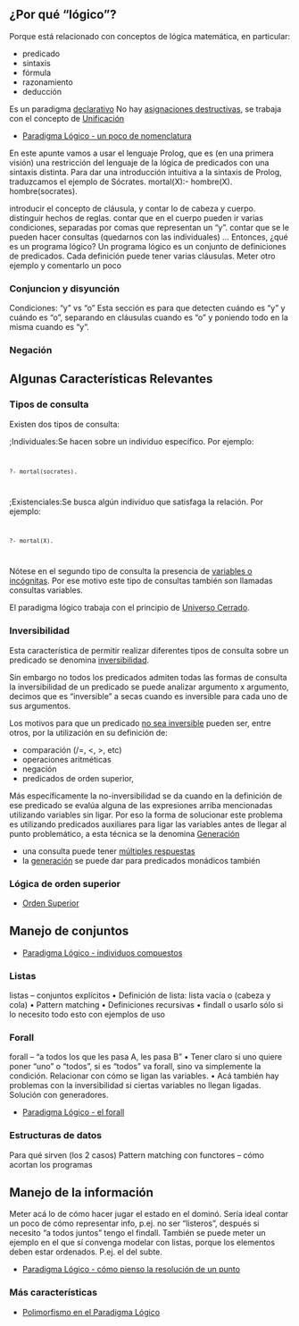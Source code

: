 ¿Por qué “lógico”?
------------------

Porque está relacionado con conceptos de lógica matemática, en particular:

-   predicado
-   sintaxis
-   fórmula
-   razonamiento
-   deducción

Es un paradigma [declarativo](declaratividad.md) No hay [asignaciones destructivas](transparencia-referencial--efecto-de-lado-y-asignacion-destructiva.md), se trabaja con el concepto de [Unificación](unificacion.md)

-   [Paradigma Lógico - un poco de nomenclatura](paradigma-logico---un-poco-de-nomenclatura.md)

En este apunte vamos a usar el lenguaje Prolog, que es (en una primera visión) una restricción del lenguaje de la lógica de predicados con una sintaxis distinta. Para dar una introducción intuitiva a la sintaxis de Prolog, traduzcamos el ejemplo de Sócrates. mortal(X):- hombre(X). hombre(socrates).

introducir el concepto de cláusula, y contar lo de cabeza y cuerpo. distinguir hechos de reglas. contar que en el cuerpo pueden ir varias condiciones, separadas por comas que representan un “y”. contar que se le pueden hacer consultas (quedarnos con las individuales) … Entonces, ¿qué es un programa lógico? Un programa lógico es un conjunto de definiciones de predicados. Cada definición puede tener varias cláusulas. Meter otro ejemplo y comentarlo un poco

### Conjuncion y disyunción

Condiciones: “y” vs “o” Esta sección es para que detecten cuándo es “y” y cuándo es “o”, separando en cláusulas cuando es “o” y poniendo todo en la misma cuando es “y”.

### Negación

Algunas Características Relevantes
----------------------------------

### Tipos de consulta

Existen dos tipos de consulta:

;Individuales:Se hacen sobre un individuo específico. Por ejemplo:<code>

    ?- mortal(socrates).

</code>

;Existenciales:Se busca algún individuo que satisfaga la relación. Por ejemplo:<code>

    ?- mortal(X).

</code> Nótese en el segundo tipo de consulta la presencia de [variables o incógnitas](variables-o-incognitas.md). Por ese motivo este tipo de consultas también son llamadas consultas variables.

El paradigma lógico trabaja con el principio de [Universo Cerrado](universo-cerrado.md).

### Inversibilidad

Esta característica de permitir realizar diferentes tipos de consulta sobre un predicado se denomina [inversibilidad](paradigma-logico---inversibilidad.md).

Sin embargo no todos los predicados admiten todas las formas de consulta la inversibilidad de un predicado se puede analizar argumento x argumento, decimos que es “inversible” a secas cuando es inversible para cada uno de sus argumentos.

Los motivos para que un predicado [no sea inversible](paradigma-logico---casos-de-no-inversibilidad.md) pueden ser, entre otros, por la utilización en su definición de:

-   comparación (/=, &lt;, &gt;, etc)
-   operaciones aritméticas
-   negación
-   predicados de orden superior,

Más específicamente la no-inversibilidad se da cuando en la definición de ese predicado se evalúa alguna de las expresiones arriba mencionadas utilizando variables sin ligar. Por eso la forma de solucionar este problema es utilizando predicados auxiliares para ligar las variables antes de llegar al punto problemático, a esta técnica se la denomina [Generación](generacion.md)

-   una consulta puede tener [múltiples respuestas](multiples-respuestas.md)
-   la [generación](paradigma-logico---generacion.md) se puede dar para predicados monádicos también

### Lógica de orden superior

-   [Orden Superior](orden-superior.md)

Manejo de conjuntos
-------------------

-   [Paradigma Lógico - individuos compuestos](paradigma-logico---individuos-compuestos.md)

### Listas

listas – conjuntos explícitos • Definición de lista: lista vacía o (cabeza y cola) • Pattern matching • Definiciones recursivas • findall o usarlo sólo si lo necesito todo esto con ejemplos de uso

### Forall

forall – “a todos los que les pasa A, les pasa B” • Tener claro si uno quiere poner “uno” o “todos”, si es “todos” va forall, sino va simplemente la condición. Relacionar con cómo se ligan las variables. • Acá también hay problemas con la inversibilidad si ciertas variables no llegan ligadas. Solución con generadores.

-   [Paradigma Lógico - el forall](paradigma-logico---el-forall.md)

### Estructuras de datos

Para qué sirven (los 2 casos) Pattern matching con functores – cómo acortan los programas

Manejo de la información
------------------------

Meter acá lo de cómo hacer jugar el estado en el dominó. Sería ideal contar un poco de cómo representar info, p.ej. no ser “listeros”, después si necesito “a todos juntos” tengo el findall. También se puede meter un ejemplo en el que sí convenga modelar con listas, porque los elementos deben estar ordenados. P.ej. el del subte.

-   [Paradigma Lógico - cómo pienso la resolución de un punto](paradigma-logico---como-pienso-la-resolucion-de-un-punto.md)

### Más características

-   [Polimorfismo en el Paradigma Lógico](polimorfismo-en-el-paradigma-logico.md)

